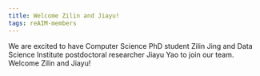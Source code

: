 ```yaml
---
title: Welcome Zilin and Jiayu!
tags: reAIM-members
---
```


We are excited to have Computer Science PhD student Zilin Jing and Data Science Institute postdoctoral researcher Jiayu Yao to join our team. Welcome Zilin and Jiayu!